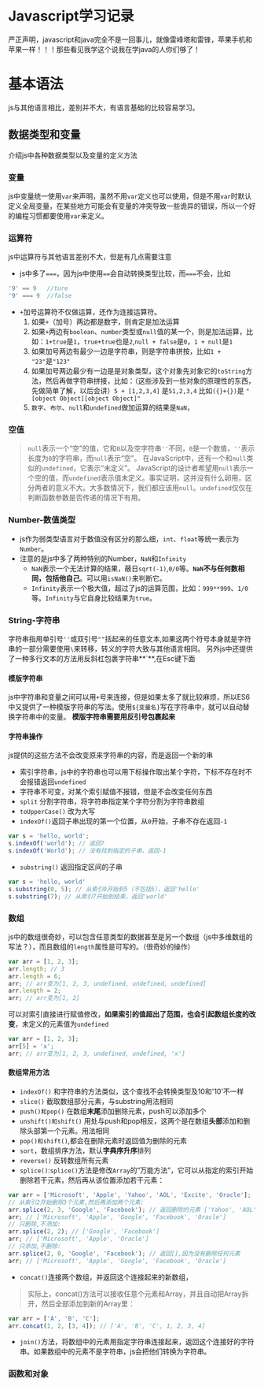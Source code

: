 # Javascript学习记录
严正声明，javascript和java完全不是一回事儿，就像雷峰塔和雷锋，苹果手机和苹果一样！！！那些看见我学这个说我在学java的人你们够了！

# 基本语法
js与其他语言相比，差别并不大，有语言基础的比较容易学习。
## 数据类型和变量
介绍js中各种数据类型以及变量的定义方法
### 变量
js中变量统一使用`var`来声明，虽然不用`var`定义也可以使用，但是不用`var`时默认定义全局变量，在某些地方可能会有变量的冲突导致一些诡异的错误，所以一个好的编程习惯都要使用`var`来定义。
### 运算符
js中运算符与其他语言差别不大，但是有几点需要注意
+ js中多了`===`，因为js中使用`==`会自动转换类型比较，而`===`不会，比如
```js
'9' == 9   //ture
'9' === 9  //false
```
+ `+`加号运算符不仅做运算，还作为连接运算符。
    1. 如果`+`（加号）两边都是数字，则肯定是加法运算
    2. 如果`+`两边有`boolean`、`number`类型或`null`值的某一个，则是加法运算，比如：`1+true`是`1`，`true+true`也是`2`,`null + false`是`0`，`1 + null`是`1`
    3. 如果加号两边有最少一边是字符串，则是字符串拼按，比如`1 + "23"`是`"123"`
    4. 如果加号两边最少有一边是是对象类型，这个对象先对象它的`toString`方法，然后再做字符串拼接，比如：（这些涉及到一些对象的原理性的东西，先做简单了解，以后会讲）`5 + [1,2,3,4]`  是`51,2,3,4`   比如`({}+{})`是 `"[object Object][object Object]"`
    5. `数字`、`布尔`、`null`和`undefined`做加运算的结果是`NaN`，
### 空值
> `null`表示一个“空”的值，它和`0`以及空字符串`''`不同，`0`是一个数值，`''`表示长度为`0`的字符串，而`null`表示“空”。
> 在JavaScript中，还有一个和`null`类似的`undefined`，它表示“未定义”。
> JavaScript的设计者希望用`null`表示一个空的值，而`undefined`表示值未定义。事实证明，这并没有什么卵用，区分两者的意义不大。大多数情况下，我们都应该用`null`。`undefined`仅仅在判断函数参数是否传递的情况下有用。

### Number-数值类型
+ js作为弱类型语言对于数值没有区分的那么细，`int`、`float`等统一表示为`Number`。
+ 注意的是js中多了两种特别的Number，`NaN`和`Infinity`
    + `NaN`表示一个无法计算的结果，蔽日`sqrt(-1)`,`0/0`等。**`NaN`不与任何数相同，包括他自己**。可以用`isNaN()`来判断它。
    + `Infinity`表示一个极大值，超过了js的运算范围，比如：`999**999`、`1/0`等。`Infinity`与它自身比较结果为`true`。

### String-字符串
字符串指用单引号`''`或双引号`""`括起来的任意文本,如果这两个符号本身就是字符串的一部分需要使用`\`来转移，转义的字符大致与其他语言相同。
另外js中还提供了一种多行文本的方法用反斜杠包裹字符串**`**,在Esc键下面
#### 模版字符串
js中字符串和变量之间可以用`+`号来连接，但是如果太多了就比较麻烦，所以ES6中又提供了一种模版字符串的写法。使用`${变量名}`写在字符串中，就可以自动替换字符串中的变量。
**模版字符串需要用反引号包裹起来**
#### 字符串操作
js提供的这些方法不会改变原来字符串的内容，而是返回一个新的串
+ 索引字符串，js中的字符串也可以用下标操作取出某个字符，下标不存在时不会报错返回`undefined`
+ 字符串不可变，对某个索引赋值不报错，但是不会改变任何东西
+ `split` 分割字符串，将字符串指定某个字符分割为字符串数组
+ `toUpperCase()` 改为大写
+ `indexOf()`返回子串出现的第一个位置，从`0`开始，子串不存在返回`-1`
```js
var s = 'hello, world';
s.indexOf('world'); // 返回7
s.indexOf('World'); // 没有找到指定的子串，返回-1
```
+ `substring()` 返回指定区间的子串
```js
var s = 'hello, world'
s.substring(0, 5); // 从索引0开始到5（不包括5），返回'hello'
s.substring(7); // 从索引7开始到结束，返回'world'
```

### 数组
js中的数组很奇妙，可以包含任意类型的数据甚至是另一个数组（js中多维数组的写法？），而且数组的`length`属性是可写的。（很奇妙的操作）
```js
var arr = [1, 2, 3];
arr.length; // 3
arr.length = 6;
arr; // arr变为[1, 2, 3, undefined, undefined, undefined]
arr.length = 2;
arr; // arr变为[1, 2]

```
可以对索引直接进行赋值修改，**如果索引的值超出了范围，也会引起数组长度的改变**，未定义的元素值为`undefined`
```js
var arr = [1, 2, 3];
arr[5] = 'x';
arr; // arr变为[1, 2, 3, undefined, undefined, 'x']
```
#### 数组常用方法

+ `indexOf()`  和字符串的方法类似，这个查找不会转换类型及10和'10'不一样
+ `slice()` 截取数组部分元素，与substring用法相同
+ `push()和pop()`  在数组**末尾**添加删除元素，push可以添加多个
+ `unshift()和shift()` 用处与push和pop相反，这两个是在数组**头部**添加和删除头部第一个元素。用法相同
+ `pop()和shift()`,都会在删除元素时返回值为删除的元素
+ `sort`，数组排序方法，默认**字典序升序**排列
+ `reverse()` 反转数组所有元素
+ `splice()`:`splice()`方法是修改`Array`的“万能方法”，它可以从指定的索引开始删除若干元素，然后再从该位置添加若干元素：
```js
var arr = ['Microsoft', 'Apple', 'Yahoo', 'AOL', 'Excite', 'Oracle'];
// 从索引2开始删除3个元素,然后再添加两个元素:
arr.splice(2, 3, 'Google', 'Facebook'); // 返回删除的元素 ['Yahoo', 'AOL', 'Excite']
arr; // ['Microsoft', 'Apple', 'Google', 'Facebook', 'Oracle']
// 只删除,不添加:
arr.splice(2, 2); // ['Google', 'Facebook']
arr; // ['Microsoft', 'Apple', 'Oracle']
// 只添加,不删除:
arr.splice(2, 0, 'Google', 'Facebook'); // 返回[],因为没有删除任何元素
arr; // ['Microsoft', 'Apple', 'Google', 'Facebook', 'Oracle']
```
+ `concat()`连接两个数组，并返回这个连接起来的新数组，
> 实际上，concat()方法可以接收任意个元素和Array，并且自动把Array拆开，然后全部添加到新的Array里：
```js
var arr = ['A', 'B', 'C'];
arr.concat(1, 2, [3, 4]); // ['A', 'B', 'C', 1, 2, 3, 4]
```
+ `join()`方法，将数组中的元素用指定字符串连接起来，返回这个连接好的字符串。如果数组中的元素不是字符串，js会把他们转换为字符串。


### 函数和对象

